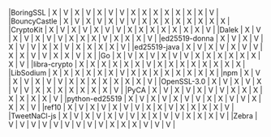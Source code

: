 |BoringSSL      | X | V | X | V | X | V | V | X | X | X | X | X | X | X | V |
|BouncyCastle   | X | V | X | V | X | V | V | X | X | X | X | X | X | X | X |
|CryptoKit      | X | V | X | V | X | V | V | X | X | X | X | X | X | X | V |
|Dalek          | X | V | X | V | X | V | V | X | X | X | V | X | X | X | V |
|ed25519-donna  | X | V | X | V | X | V | V | X | X | V | X | X | X | X | V |
|ed25519-java   | X | V | X | V | X | V | V | X | X | V | V | X | X | V | X |
|Go             | X | V | X | V | X | V | V | X | X | X | X | X | X | X | V |
|libra-crypto   | X | X | X | X | X | X | V | X | X | X | X | X | X | X | X |
|LibSodium      | X | X | X | X | X | X | V | X | X | X | X | X | X | X | X |
|npm            | X | V | X | V | X | V | V | X | X | X | X | X | X | X | V |
|OpenSSL-3.0    | X | V | X | V | X | V | V | X | X | X | X | X | X | X | V |
|PyCA           | X | V | X | V | X | V | V | X | X | X | X | X | X | X | V |
|python-ed25519 | X | V | X | V | X | V | V | X | X | V | V | X | X | X | V |
|ref10          | X | V | X | V | X | V | V | X | X | V | X | X | X | X | V |
|TweetNaCl-js   | X | V | X | V | X | V | V | X | X | V | V | X | X | X | V |
|Zebra          | V | V | V | V | V | V | V | V | V | X | X | X | V | V | V |
